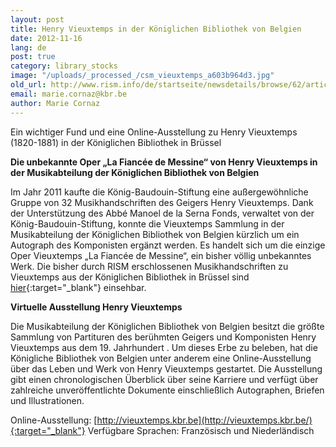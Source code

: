```yaml
---
layout: post
title: Henry Vieuxtemps in der Königlichen Bibliothek von Belgien
date: 2012-11-16
lang: de
post: true
category: library_stocks
image: "/uploads/_processed_/csm_vieuxtemps_a603b964d3.jpg"
old_url: http://www.rism.info/de/startseite/newsdetails/browse/62/article/64/henry-vieuxtemps-at-the-royal-library-of-belgium.html
email: marie.cornaz@kbr.be
author: Marie Cornaz
---
```



Ein wichtiger Fund und eine Online-Ausstellung zu Henry Vieuxtemps (1820-1881) in der Königlichen Bibliothek in Brüssel



**Die unbekannte Oper „La Fiancée de Messine“ von Henry Vieuxtemps in der Musikabteilung der Königlichen Bibliothek von Belgien**

Im Jahr 2011 kaufte die König-Baudouin-Stiftung eine außergewöhnliche Gruppe von 32 Musikhandschriften des Geigers Henry Vieuxtemps. Dank der Unterstützung des Abbé Manoel de la Serna Fonds, verwaltet von der König-Baudouin-Stiftung, konnte die Vieuxtemps Sammlung in der Musikabteilung der Königlichen Bibliothek von Belgien kürzlich um ein Autograph des Komponisten ergänzt werden. Es handelt sich um die einzige Oper Vieuxtemps „La Fiancée de Messine“, ein bisher völlig unbekanntes Werk. Die bisher durch RISM erschlossenen Musikhandschriften zu Vieuxtemps aus der Königlichen Bibliothek in Brüssel sind [hier](http://opac.rism.info/index.php?id=6&tx_bsbsearch_pi1%5Bsmode%5D=advanced&L=&tx_bsbsearch_pi1%5Bfield%5D%5B0%5D=sauthor&tx_bsbsearch_pi1%5Bquery%5D%5B0%5D=vieuxtemps&tx_bsbsearch_pi1%5Bfield%5D%5B1%5D=ssiglum&tx_bsbsearch_pi1%5Bquery%5D%5B1%5D=B-Br&tx_bsbsearch_pi1%5Bfield%5D%5B2%5D=stitle&tx_bsbsearch_pi1%5Bquery%5D%5B2%5D=&tx_bsbsearch_pi1%5Bsubmit_button%5D=Suche){:target="_blank"} einsehbar.



**Virtuelle Ausstellung Henry Vieuxtemps**

Die Musikabteilung der Königlichen Bibliothek von Belgien besitzt die größte Sammlung von Partituren des berühmten Geigers und Komponisten Henry Vieuxtemps aus dem 19. Jahrhundert . Um dieses Erbe zu beleben, hat die Königliche Bibliothek von Belgien unter anderem eine Online-Ausstellung über das Leben und Werk von Henry Vieuxtemps gestartet. Die Ausstellung gibt einen chronologischen Überblick über seine Karriere und verfügt über zahlreiche unveröffentlichte Dokumente einschließlich Autographen, Briefen und Illustrationen.

Online-Ausstellung: [http://vieuxtemps.kbr.be](http://vieuxtemps.kbr.be/){:target="_blank"}
Verfügbare Sprachen: Französisch und Niederländisch